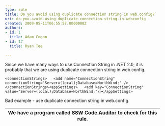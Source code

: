```yaml
---
type: rule
title: Do you avoid using duplicate connection string in web.config?
uri: do-you-avoid-using-duplicate-connection-string-in-webconfig
created: 2009-05-11T06:55:57.0000000Z
authors:
- id: 1
  title: Adam Cogan
- id: 17
  title: Ryan Tee

---
```


Since we have many ways to use Connection String in .NET 2.0, it is probably that we are using duplicate connection string in web.config. <br> 

```
<connectionStrings>   <add name="ConnectionString" connectionString="Server=(local);Database=NorthWind;" /></connectionStrings><appSettings>   <add key="ConnectionString" value="Server=(local);Database=NorthWind;"/></appSettings>
```

Bad example - use duplicate connection string in web.config. 

| We have a program called [SSW Code Auditor](http&#58;//www.ssw.com.au/ssw/CodeAuditor/) to check for this rule. |
| --- |
